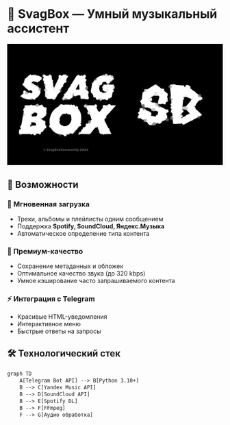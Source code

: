 # 🎵 SvagBox — Умный музыкальный ассистент

![SvagBox Banner](icons/icon.jpg)  

## 🌟 Возможности

### 🚀 Мгновенная загрузка
- Треки, альбомы и плейлисты одним сообщением
- Поддержка **Spotify, SoundCloud, Яндекс.Музыка**
- Автоматическое определение типа контента

### 💎 Премиум-качество
- Сохранение метаданных и обложек
- Оптимальное качество звука (до 320 kbps)
- Умное кэширование часто запрашиваемого контента

### ⚡ Интеграция с Telegram
- Красивые HTML-уведомления
- Интерактивное меню
- Быстрые ответы на запросы

## 🛠 Технологический стек

```mermaid
graph TD
    A[Telegram Bot API] --> B[Python 3.10+]
    B --> C[Yandex Music API]
    B --> D[SoundCloud API]
    B --> E[Spotify DL]
    B --> F[FFmpeg]
    F --> G[Аудио обработка]